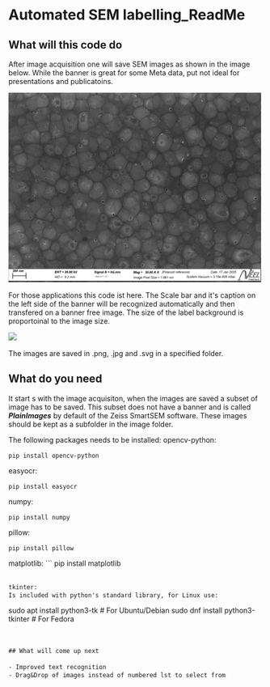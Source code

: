 # Automated SEM labelling_ReadMe

## What will this code do

After image acquisition one will save SEM images as shown in the image below. While the banner is great for some Meta data, put not ideal for presentations and publicatoins.

<img src="3033_IBE600W_25min_pat_15.png" width = "500">

For those applications this code ist here. The Scale bar and it's caption on the left side of the banner will be recognized automatically and then transfered on a banner free image. The size of the label background is proportoinal to the image size.

<img src="3033_IBE600W_25min_pat_15_processed.png" width = "500">


The images are saved in .png, .jpg and .svg in a specified folder.



## What do you need

It start s with the image acquisiton, when the images are saved a subset of image has to be saved. This subset does not have a banner and is called ***PlainImages*** by default of the Zeiss SmartSEM software. These images should be kept as a subfolder in the image folder.

The following packages needs to be installed:
opencv-python: 
```
pip install opencv-python
```
easyocr: 
```
pip install easyocr
```

numpy: 
```
pip install numpy
```

pillow: 
```
pip install pillow
```

matplotlib: ```
pip install matplotlib
```

tkinter:
Is included with python's standard library, for Linux use:
```
sudo apt install python3-tk  # For Ubuntu/Debian
sudo dnf install python3-tkinter  # For Fedora
```


## What will come up next

- Improved text recognition
- Drag&Drop of images instead of numbered lst to select from
